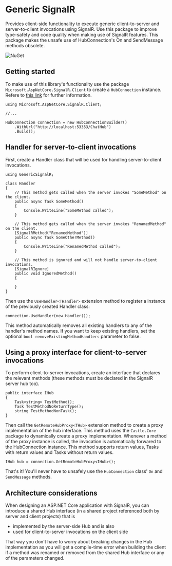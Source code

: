 # Generic SignalR
Provides client-side functionality to execute generic client-to-server and server-to-client invocations using SignalR. Use this package to improve type-safety and code quality when making use of SignalR features. This package makes the unsafe use of  HubConnection's On and SendMessage methods obsolete.

![NuGet](https://img.shields.io/nuget/v/GenericSignalR)

## Getting started

To make use of this library's functionality use the package ```Microsoft.AspNetCore.SignalR.Client``` to create a ```HubConnection``` instance. Refere to [this link](https://docs.microsoft.com/en-us/aspnet/core/signalr/dotnet-client?view=aspnetcore-6.0&tabs=visual-studio) for further information.

```
using Microsoft.AspNetCore.SignalR.Client;

//...

HubConnection connection = new HubConnectionBuilder()
    .WithUrl("http://localhost:53353/ChatHub")
    .Build();
```


## Handler for server-to-client invocations

First, create a Handler class that will  be used for handling server-to-client invocations.

```
using GenericSignalR;

class Handler
{
    // This method gets called when the server invokes "SomeMethod" on the client.
    public async Task SomeMethod()
    {
        Console.WriteLine("SomeMethod called");
    }
    
    // This method gets called when the server invokes "RenamedMethod" on the client.
    [SignalRMethod("RenamedMethod")]
    public async Task SomeOtherMethod()
    {
        Console.WriteLine("RenamedMethod called");
    }

    // This method is ignored and will not handle server-to-client invocations.
    [SignalRIgnore]
    public void IgnoredMethod()
    {

    }
}
```

Then use the ```UseHandler<THandler>``` extension method to register a instance of the previously created Handler class:

```
connection.UseHandler(new Handler());
```

This method automatically removes all existing handlers to any of the handler's method names. If you want to keep existing handlers, set the optional ```bool removeExistingMethodHandlers``` parameter to false.

## Using a proxy interface for client-to-server invocations

To perform client-to-server invocations, create an interface that declares the relevant methods (these methods must be declared in the SignalR server hub too).

```
public interface IHub
{
    Task<string> TestMethod();
    Task TestMethodNoReturnType();
    string TestMethodNonTask();
}
```

Then call the ```GetRemoteHubProxy<THub>``` extension method to create a proxy implementation of the hub interface. This method uses the ```Castle.Core``` package to dynamically create a proxy implementation. Whenever a method of the proxy instance is called, the invocation is automatically forwared to the HubConnection instance. This method supports return values, Tasks with return values and Tasks without return values.

```
IHub hub = connection.GetRemoteHubProxy<IHub>();
```

That's it! You'll never have to unsafely use the ```HubConnection``` class' ```On``` and ```SendMessage``` methods.

## Architecture considerations

When designing an ASP.NET Core application with SignalR, you can introduce a shared Hub interface (in a shared project referenced both by server and client projects) that is
 * implemented by the server-side Hub and is also
 * used for client-to-server invocations on the client side

That way you don't have to worry about breaking changes in the Hub implementation as you will get a compile-time error when building the client if a method was renamed or removed from the shared Hub interface or any of the parameters changed.
